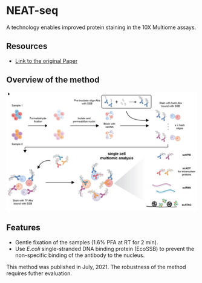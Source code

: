 # NEAT-seq

A technology enables improved protein staining in the 10X Multiome assays.

## Resources

- [Link to the original Paper](https://www.biorxiv.org/content/10.1101/2021.07.29.454078v1)

## Overview of the method
![Overview](/assets/img/NEAT-seq_overview.png)

## Features

- Gentle fixation of the samples (1.6% PFA at RT for 2 min).
- Use  *E.coli* single-stranded DNA binding protein (EcoSSB) to prevent the non-specific binding of the antibody to the nucleus.
  
This method was published in July, 2021. The robustness of the method requires futher evaluation.
